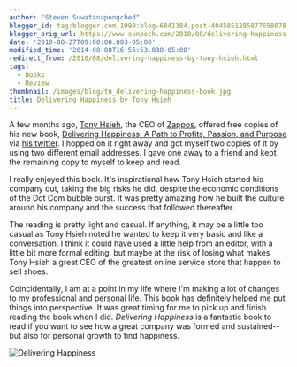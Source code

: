 ```yaml
---
author: "Steven Suwatanapongched"
blogger_id: tag:blogger.com,1999:blog-6841384.post-4045851285877658078
blogger_orig_url: https://www.sunpech.com/2010/08/delivering-happiness-by-tony-hsieh.html
date: '2010-08-27T09:00:00.003-05:00'
modified_time: '2014-08-08T16:56:53.038-05:00'
redirect_from: /2010/08/delivering-happiness-by-tony-hsieh.html
tags:
  - Books
  - Review
thumbnail: /images/blog/tn_delivering-happiness-book.jpg
title: Delivering Happiness by Tony Hsieh
---
```



A few months ago, [Tony Hsieh](https://en.wikipedia.org/wiki/Tony_Hsieh), the CEO of [Zappos](https://www.zappos.com/), offered free copies of his new book, [Delivering Happiness: A Path to Profits, Passion, and Purpose](https://www.amazon.com/Delivering-Happiness-Profits-Passion-Purpose/dp/0446563048?ie=UTF8&amp;tag=sunpech-20&amp;link_code=btl&amp;camp=213689&amp;creative=392969) via [his twitter](https://twitter.com/ZAPPOS).  I hopped on it right away and got myself two copies of it by using two different email addresses.  I gave one away to a friend and kept the remaining copy to myself to keep and read.

I really enjoyed this book.  It's inspirational how Tony Hsieh started his company out, taking the big risks he did, despite the economic conditions of the Dot Com bubble burst.  It was pretty amazing how he built the culture around his company and the success that followed thereafter.

The reading is pretty light and casual.  If anything, it may be a little too casual as Tony Hsieh noted he wanted to keep it very basic and like a conversation.  I think it could have used a little help from an editor, with a little bit more formal editing, but maybe at the risk of losing what makes Tony Hsieh a great CEO of the greatest online service store that happen to sell shoes.

Coincidentally, I am at a point in my life where I'm making a lot of changes to my professional and personal life.  This book has definitely helped me put things into perspective.  It was great timing for me to pick up and finish reading the book when I did.  *Delivering Happiness* is a fantastic book to read if you want to see how a great company was formed and sustained-- but also for personal growth to find happiness.

![Delivering Happiness](/images/blog/5139qwCfJmL.jpg)